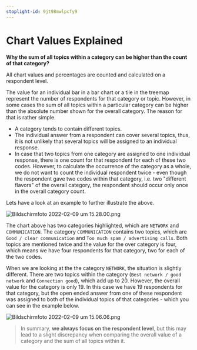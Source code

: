```yaml
---
stoplight-id: 9jt98mwlpcfy9
---
```


# Chart Values Explained

**Why the sum of all topics within a category can be higher than the count of that category?**

All chart values and percentages are counted and calculated on a respondent level.

The value for an individual bar in a bar chart or a tile in the treemap represent the number of respondents for that category or topic. However, in some cases the sum of all topics within a particular category can be higher than the absolute number shown for the overall category. The reason for that is rather simple.

 - A category tends to contain different topics.
 - The individual answer from a respondent can cover several topics, thus, it is not unlikely that several topics will be assigned to an individual response.
 - In case that two topics from one category are assigned to one individual response, there is one count for that respondent for each of these two codes. However, to calculate the occurrence of the category as a whole, we do not want to count the individual respondent twice - even though the respondent gave two codes within that category, i.e. two "different flavors" of the overall category, the respondent should occur only once in the overall category count.

Lets have a look at an example to further illustrate the above. 

![Bildschirmfoto 2022-02-09 um 15.28.00.png](https://stoplight.io/api/v1/projects/cHJqOjEyNDcxMw/images/wiqekGcZlbw)

The chart above has two categories highlighted, which are `NETWORK` and `COMMUNICATION`. The category `COMMUNICATION` contains two topics, which are `Good / clear communication` and `Too much spam / advertising calls`. Both topics are mentioned twice and the value for the over category is four, which means we have four respondents for that category, two for each of the two codes.

When we are looking at the the category `NETWORK`, the situation is slightly different. There are two topics within the category (`Best network / good network` and `Connection good`), which add up to 20. However, the overall value for the category is only 19. In this case we have 19 respondents for that category, but the open ended answer from one of these respondent was assigned to both of the individual topics of that categories - which you can see in the example below.

![Bildschirmfoto 2022-02-09 um 15.06.06.png](https://stoplight.io/api/v1/projects/cHJqOjEyNDcxMw/images/DS7FovGzYi0)

<!-- theme: info -->
> In summary, **we always focus on the respondent level**, but this may lead to a slight discrepancy when comparing the overall value of a category and the sum of all topics within it.



